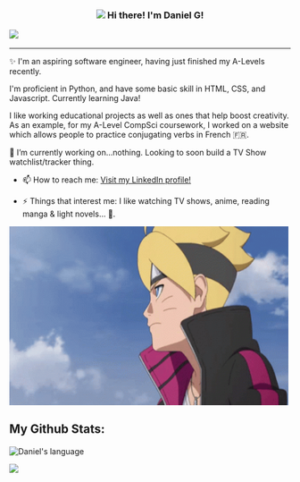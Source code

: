 <!-- Heading -->
<h3 align="center"><img src = "https://raw.githubusercontent.com/MartinHeinz/MartinHeinz/master/wave.gif" width = 30px> Hi there! I'm Daniel G!</h3>

<!-- Profile Views -->

<p align="left"> <img src="https://komarev.com/ghpvc/?username=DanieruG&label=Profile%20views&color=0e75b6&style=flat" />
</p>

 <!-- About section -->

---
✨ I'm an aspiring software engineer, having just finished my A-Levels recently.

I'm proficient in Python, and have some basic skill in HTML, CSS, and Javascript. Currently learning Java!

I like working educational projects as well as ones that help boost creativity. As an example, for my A-Level CompSci coursework, I worked on a website which allows people to practice conjugating verbs in French 🇫🇷.

🔭 I’m currently working on...nothing. Looking to soon build a TV Show watchlist/tracker thing.



- 📫 How to reach me: <a href="www.linkedin.com/in/daniel-gyabaah-6184922b8">Visit my LinkedIn profile!</a>

- ⚡ Things that interest me: I like watching TV shows, anime, reading manga & light novels... 📖.

<!-- code gif-->
<img align="center" alt="GIF" src="./anime.gif" width="500" height="320" />
<!-- About section: END -->
 
<!-- GitHub section -->

## My Github Stats: 
 <div>
  <img align="center" src="https://github-readme-stats.vercel.app/api/top-langs?username=DanieruG&langs_count=10&show_icons=true&locale=en&layout=compact&theme=light" alt="Daniel's language" height="192px"  width="500px"/>
</div>

<!-- GitHub section: END -->

<!-- Profile Views -->

<p align="left"> <img src="https://komarev.com/ghpvc/?username=DanieruG&label=Profile%20views&color=0e75b6&style=flat" />
</p>

<!-- THE END -->

<!--
**DanieruG/DanieruG** is a ✨ _special_ ✨ repository because its `README.md` (this file) appears on your GitHub profile.

Here are some ideas to get you started:

- 🔭 I’m currently working on ...
- 🌱 I’m currently learning ...
- 👯 I’m looking to collaborate on ...
- 🤔 I’m looking for help with ...
- 💬 Ask me about ...
- 📫 How to reach me: ...
- 😄 Pronouns: ...
- ⚡ Fun fact: ...
-->
